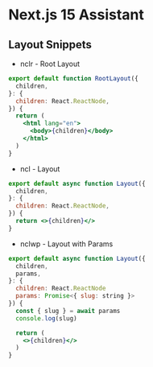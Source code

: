 # Next.js 15 Assistant

## Layout Snippets

- nclr - Root Layout

```jsx
export default function RootLayout({
  children,
}: {
  children: React.ReactNode,
}) {
  return (
    <html lang="en">
      <body>{children}</body>
    </html>
  )
}
```

- ncl - Layout

```jsx
export default async function Layout({
  children,
}: {
  children: React.ReactNode,
}) {
  return <>{children}</>
}
```

- nclwp - Layout with Params

```jsx
export default async function Layout({
  children,
  params,
}: {
  children: React.ReactNode
  params: Promise<{ slug: string }>
}) {
  const { slug } = await params
  console.log(slug)

  return (
    <>{children}</>
  )
}
```
